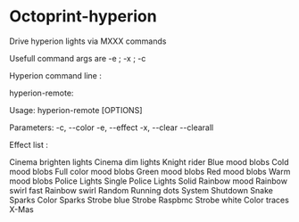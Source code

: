 # Octoprint-hyperion
Drive hyperion lights via MXXX commands

Usefull command args are -e ; -x ; -c


Hyperion command line :

hyperion-remote:

Usage: hyperion-remote [OPTIONS]

Parameters:
  -c, --color <arg>
  -e, --effect <arg>
  -x, --clear
      --clearall
    
Effect list :
    
Cinema brighten lights
Cinema dim lights
Knight rider
Blue mood blobs
Cold mood blobs
Full color mood blobs
Green mood blobs
Red mood blobs
Warm mood blobs
Police Lights Single
Police Lights Solid
Rainbow mood
Rainbow swirl fast
Rainbow swirl
Random
Running dots
System Shutdown
Snake
Sparks Color
Sparks
Strobe blue
Strobe Raspbmc
Strobe white
Color traces
X-Mas
    